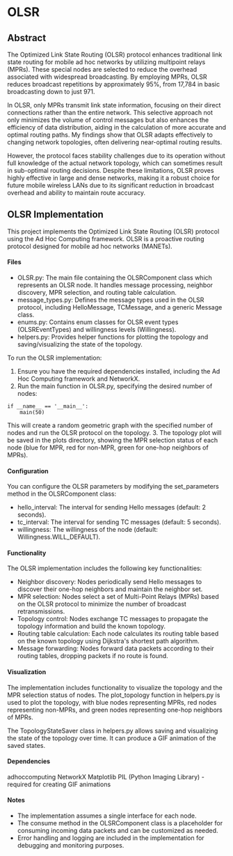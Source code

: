 # OLSR

## Abstract

The Optimized Link State Routing (OLSR) protocol enhances traditional link state routing for mobile ad hoc networks by utilizing multipoint relays (MPRs). These special nodes are selected to reduce the overhead associated with widespread broadcasting. By employing MPRs, OLSR reduces broadcast repetitions by approximately 95%, from 17,784 in basic broadcasting down to just 971.

In OLSR, only MPRs transmit link state information, focusing on their direct connections rather than the entire network. This selective approach not only minimizes the volume of control messages but also enhances the efficiency of data distribution, aiding in the calculation of more accurate and optimal routing paths. My findings show that OLSR adapts effectively to changing network topologies, often delivering near-optimal routing results.

However, the protocol faces stability challenges due to its operation without full knowledge of the actual network topology, which can sometimes result in sub-optimal routing decisions. Despite these limitations, OLSR proves highly effective in large and dense networks, making it a robust choice for future mobile wireless LANs due to its significant reduction in broadcast overhead and ability to maintain route accuracy.

## OLSR Implementation

This project implements the Optimized Link State Routing (OLSR) protocol using the Ad Hoc Computing framework. OLSR is a proactive routing protocol designed for mobile ad hoc networks (MANETs).

#### Files

- OLSR.py: The main file containing the OLSRComponent class which represents an OLSR node. It handles message processing, neighbor discovery, MPR selection, and routing table calculation.
- message_types.py: Defines the message types used in the OLSR protocol, including HelloMessage, TCMessage, and a generic Message class.
- enums.py: Contains enum classes for OLSR event types (OLSREventTypes) and willingness levels (Willingness).
- helpers.py: Provides helper functions for plotting the topology and saving/visualizing the state of the topology.

To run the OLSR implementation:

1. Ensure you have the required dependencies installed, including the Ad Hoc Computing framework and NetworkX.
2. Run the main function in OLSR.py, specifying the desired number of nodes:
```
if __name__ == '__main__':
    main(50)
```
This will create a random geometric graph with the specified number of nodes and run the OLSR protocol on the topology.
3. The topology plot will be saved in the plots directory, showing the MPR selection status of each node (blue for MPR, red for non-MPR, green for one-hop neighbors of MPRs).

#### Configuration

You can configure the OLSR parameters by modifying the set_parameters method in the OLSRComponent class:

- hello_interval: The interval for sending Hello messages (default: 2 seconds).
- tc_interval: The interval for sending TC messages (default: 5 seconds).
- willingness: The willingness of the node (default: Willingness.WILL_DEFAULT).

#### Functionality

The OLSR implementation includes the following key functionalities:

- Neighbor discovery: Nodes periodically send Hello messages to discover their one-hop neighbors and maintain the neighbor set.
- MPR selection: Nodes select a set of Multi-Point Relays (MPRs) based on the OLSR protocol to minimize the number of broadcast retransmissions.
- Topology control: Nodes exchange TC messages to propagate the topology information and build the known topology.
- Routing table calculation: Each node calculates its routing table based on the known topology using Dijkstra's shortest path algorithm.
- Message forwarding: Nodes forward data packets according to their routing tables, dropping packets if no route is found.

#### Visualization

The implementation includes functionality to visualize the topology and the MPR selection status of nodes. The plot_topology function in helpers.py is used to plot the topology, with blue nodes representing MPRs, red nodes representing non-MPRs, and green nodes representing one-hop neighbors of MPRs.

The TopologyStateSaver class in helpers.py allows saving and visualizing the state of the topology over time. It can produce a GIF animation of the saved states.

#### Dependencies

adhoccomputing 
NetworkX
Matplotlib
PIL (Python Imaging Library) - required for creating GIF animations

#### Notes

- The implementation assumes a single interface for each node.
- The consume method in the OLSRComponent class is a placeholder for consuming incoming data packets and can be customized as needed.
- Error handling and logging are included in the implementation for debugging and monitoring purposes.
